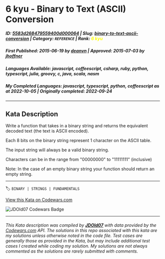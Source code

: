 # 6 kyu - Binary to Text (ASCII) Conversion

##### **ID**: [5583d268479559400d000064](https://www.codewars.com/kata/5583d268479559400d000064) | **Slug**: [binary-to-text-ascii-conversion](https://www.codewars.com/kata/5583d268479559400d000064) | **Category**: `REFERENCE` | **Rank**: <span style="color:yellow">6 kyu</span>

##### **First Published**: 2015-06-19 ***by*** [deanvn](https://www.codewars.com/users/deanvn) | **Approved**: 2015-07-03 ***by*** [jhoffner](https://www.codewars.com/users/jhoffner)

##### **Languages Available**: javascript, coffeescript, csharp, ruby, python, typescript, julia, groovy, c, java, scala, nasm

##### **My Completed Languages**: javascript, typescript, python, coffeescript ***as at*** 2022-10-05 | **Originally completed**: 2022-09-24

---

## Kata Description


Write a function that takes in a binary string and returns the equivalent decoded text (the text is ASCII encoded).



Each 8 bits on the binary string represent 1 character on the ASCII table.



The input string will always be a valid binary string.



Characters can be in the range from "00000000" to "11111111" (inclusive)



Note: In the case of an empty binary string your function should return an empty string.





---


🏷 `BINARY | STRINGS | FUNDAMENTALS`


[View this Kata on Codewars.com](https://www.codewars.com/kata/5583d268479559400d000064)

![](https://www.codewars.com/users/jdold07/badges/large "JDOld07 Codewars Badge")

---

###### *This Kata description was compiled by [**JDOld07**](https://tpstech.dev) with data provided by the [Codewars.com](https://www.codewars.com) API.  The solutions in this repo associated with this kata are my solutions unless otherwise noted in the code file.  Test cases are generally those as provided in the Kata, but may include additional test cases I created while coding my solution.  My solutions are not always commented as the solutions are rarely submitted with comments.*
